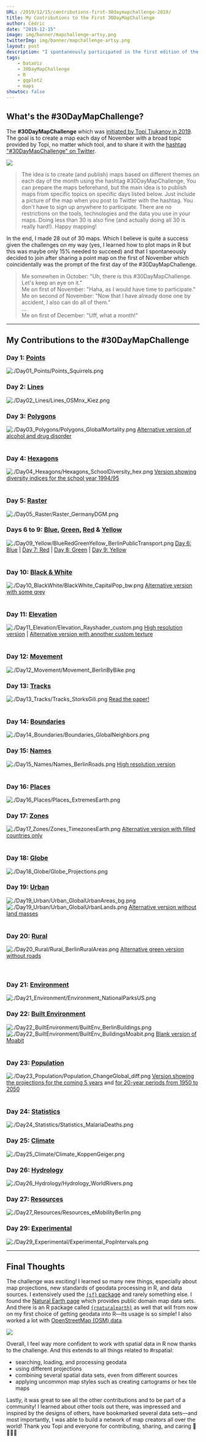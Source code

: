 ```yaml
---
URL: /2019/12/15/contributions-first-30daymapchallenge-2019/
title: My Contributions to the First 30DayMapChallenge
author: Cédric
date: "2019-12-15"
image: img/banner/mapchallenge-artsy.png
twitterImg: img/banner/mapchallenge-artsy.png
layout: post
description: "I spontaneously participated in the first edition of the #30DayMapChallenge with the goal to create one map each day of November. I managed to contribute 28 days, resulting in many more maps and a steep learning curve in using R and ggplot2 for geodata."
tags:
    - DataViz
    - 30DayMapChallenge
    - R
    - ggplot2
    - maps
showtoc: false
---
```


## What's the #30DayMapChallenge?

The **#30DayMapChallenge** which was [initiated by Topi Tjukanov in 2019](https://twitter.com/tjukanov/status/1187713840550744066). The goal is to create a map each day of November with a broad topic provided by Topi, no matter which tool, and to share it with the [hashtag "#30DayMapChallenge" on Twitter](https://twitter.com/search?q=%2330DayMapChallenge).

![](https://raw.githubusercontent.com/z3tt/30DayMapChallenge/master/data/30daymapchallenge.jpg)

> The idea is to create (and publish) maps based on different themes on each day of the month using the hashtag #30DayMapChallenge, You can prepare the maps beforehand, but the main idea is to publish maps from specific topics on specific days listed below. Just include a picture of the map when you post to Twitter with the hashtag. You don't have to sign up anywhere to participate. There are no restrictions on the tools, technologies and the data you use in your maps. Doing less than 30 is also fine (and actually doing all 30 is really hard!). Happy mapping!

In the end, I made 28 out of 30 maps. Which I believe is quite a success given the challenges on my way (yes, I learned how to plot maps in R but this was maybe only 15% needed to succeed) and that I spontaneously decided to join after sharing a point map on the first of November which coincidentally was the prompt of the first day of the #30DayMapChallenge.

> Me somewhen in October: "Uh, there is this #30DayMapChallenge. Let's keep an eye on it."  
> Me on first of November: "Haha, as I would have time to participate."  
> Me on second of November: "Now that I have already done one by accident, I also can do all of them."  
> ...  
> Me on first of December: "Uff, what a month!"

<hr>

## My Contributions to the #30DayMapChallenge

### Day 1: [Points](https://github.com/Z3tt/30DayMapChallenge/tree/master/contributions/Day01_Points)

![./Day01_Points/Points_Squirrels.png](https://raw.githubusercontent.com/Z3tt/30DayMapChallenge/master/contributions/Day01_Points/Points_Squirrels.png)<br>

### Day 2: [Lines](https://github.com/Z3tt/30DayMapChallenge/tree/master/contributions/Day02_Lines)

![./Day02_Lines/Lines_OSMnx_Kiez.png](https://raw.githubusercontent.com/Z3tt/30DayMapChallenge/master/contributions/Day02_Lines/Lines_OSMnx_Kiez.png)<br>

### Day 3: [Polygons](https://github.com/Z3tt/30DayMapChallenge/tree/master/contributions/Day03_Polygons)

![./Day03_Polygons/Polygons_GlobalMortality.png](https://raw.githubusercontent.com/Z3tt/30DayMapChallenge/master/contributions/Day03_Polygons/Polygons_GlobalMortality.png)
[Alternative version of alcohol and drug disorder](https://raw.githubusercontent.com/Z3tt/30DayMapChallenge/master/contributions/Day03_Polygons/Polygons_Alcohol_Drugs.png)<br><br>

### Day 4: [Hexagons](https://github.com/Z3tt/30DayMapChallenge/tree/master/contributions/Day04_Hexagons)

![./Day04_Hexagons/Hexagons_SchoolDiversity_hex.png](https://raw.githubusercontent.com/Z3tt/30DayMapChallenge/master/contributions/Day04_Hexagons/Hexagons_SchoolDiversity_hex.png)
[Version showing diversity indices for the school year 1994/95](https://raw.githubusercontent.com/Z3tt/30DayMapChallenge/master/contributions/Day04_Hexagons/Hexagons_SchoolDiversity_hex_1994.png)<br><br>

### Day 5: [Raster](https://github.com/Z3tt/30DayMapChallenge/tree/master/contributions/Day05_Raster)

![./Day05_Raster/Raster_GermanyDGM.png](https://raw.githubusercontent.com/Z3tt/30DayMapChallenge/master/contributions/Day05_Raster/Raster_GermanyDGM.png)<br>

### Days 6 to 9: [Blue](https://github.com/Z3tt/30DayMapChallenge/tree/master/contributions/Day06_Blue), [Green](https://github.com/Z3tt/30DayMapChallenge/tree/master/contributions/Day08_Green), [Red](https://github.com/Z3tt/30DayMapChallenge/tree/master/contributions/Day07_Red) & [Yellow](https://github.com/Z3tt/30DayMapChallenge/tree/master/contributions/Day09_Yellow)

![./Day09_Yellow/BlueRedGreenYellow_BerlinPublicTransport.png](https://raw.githubusercontent.com/Z3tt/30DayMapChallenge/master/contributions/Day09_Yellow/BlueRedGreenYellow_BerlinPublicTransport.png)
[Day 6: Blue](https://raw.githubusercontent.com/Z3tt/30DayMapChallenge/master/contributions/Day06_Blue/Blue_BerlinMetro.png) | [Day 7: Red](https://raw.githubusercontent.com/Z3tt/30DayMapChallenge/master/contributions/Day07_Red/Red_BerlinTram.png) | [Day 8: Green](https://raw.githubusercontent.com/Z3tt/30DayMapChallenge/master/contributions/Day08_Green/Green_BerlinRailway.png) | [Day 9: Yellow](https://raw.githubusercontent.com/Z3tt/30DayMapChallenge/master/contributions/Day09_Yellow/Yellow_BerlinBus.png)<br><br>

### Day 10: [Black & White](https://github.com/Z3tt/30DayMapChallenge/tree/master/contributions/Day10_BlackWhite)

![./Day10_BlackWhite/BlackWhite_CapitalPop_bw.png](https://raw.githubusercontent.com/Z3tt/30DayMapChallenge/master/contributions/Day10_BlackWhite/BlackWhite_CapitalPop_bw.png)
[Alternative version with some grey](https://raw.githubusercontent.com/Z3tt/30DayMapChallenge/master/contributions/Day10_BlackWhite/BlackWhite_CapitalPop_grey.png)<br><br>

### Day 11: [Elevation](https://github.com/Z3tt/30DayMapChallenge/tree/master/contributions/Day11_Elevation)

![./Day11_Elevation/Elevation_Rayshader_custom.png](https://raw.githubusercontent.com/Z3tt/30DayMapChallenge/master/contributions/Day11_Elevation/Elevation_Rayshader_custom.png)
[High resolution version](https://raw.githubusercontent.com/Z3tt/30DayMapChallenge/master/contributions/Day11_Elevation/Elevation_Rayshader_custom_HQ.png) | [Alternative version with annother custom texture](https://raw.githubusercontent.com/Z3tt/30DayMapChallenge/master/contributions/Day11_Elevation/Elevation_Rayshader_custom_v2_SD.png)<br><br>

### Day 12: [Movement](https://github.com/Z3tt/30DayMapChallenge/tree/master/contributions/Day12_Movement)

![./Day12_Movement/Movement_BerlinByBike.png](https://raw.githubusercontent.com/Z3tt/30DayMapChallenge/master/contributions/Day12_Movement/Movement_BerlinByBike.png)<br>

### Day 13: [Tracks](https://github.com/Z3tt/30DayMapChallenge/tree/master/contributions/Day13_Tracks)

![./Day13_Tracks/Tracks_StorksGili.png](https://raw.githubusercontent.com/Z3tt/30DayMapChallenge/master/contributions/Day13_Tracks/Tracks_StorksGili.png)
[Read the paper!](https://doi.org/10.1111/1365-2656.12898)<br><br>

### Day 14: [Boundaries](https://github.com/Z3tt/30DayMapChallenge/tree/master/contributions/Day14_Boundaries)

![./Day14_Boundaries/Boundaries_GlobalNeighbors.png](https://raw.githubusercontent.com/Z3tt/30DayMapChallenge/master/contributions/Day14_Boundaries/Boundaries_GlobalNeighbors.png)<br>

### Day 15: [Names](https://github.com/Z3tt/30DayMapChallenge/tree/master/contributions/Day15_Names)

![./Day15_Names/Names_BerlinRoads.png](https://raw.githubusercontent.com/Z3tt/30DayMapChallenge/master/contributions/Day15_Names/Names_BerlinRoads.png)
[High resolution version](https://raw.githubusercontent.com/Z3tt/30DayMapChallenge/master/contributions/Day15_Names/Names_BerlinRoads_HQ.png)<br><br>

### Day 16: [Places](https://github.com/Z3tt/30DayMapChallenge/tree/master/contributions/Day16_Places)

![./Day16_Places/Places_ExtremesEarth.png](https://raw.githubusercontent.com/Z3tt/30DayMapChallenge/master/contributions/Day16_Places/Places_ExtremesEarth.png)<br>

### Day 17: [Zones](https://github.com/Z3tt/30DayMapChallenge/tree/master/contributions/Day17_Zones)

![./Day17_Zones/Zones_TimezonesEarth.png](https://raw.githubusercontent.com/Z3tt/30DayMapChallenge/master/contributions/Day17_Zones/Zones_TimezonesEarth.png)
[Alternative version with filled countries only](https://raw.githubusercontent.com/Z3tt/30DayMapChallenge/master/contributions/Day17_Zones/Zones_TimezonesEarth_countries.png)<br><br>

### Day 18: [Globe](https://github.com/Z3tt/30DayMapChallenge/tree/master/contributions/Day18_Globe)

![./Day18_Globe/Globe_Projections.png](https://raw.githubusercontent.com/Z3tt/30DayMapChallenge/master/contributions/Day18_Globe/Globe_Projections.png)<br>

### Day 19: [Urban](https://github.com/Z3tt/30DayMapChallenge/tree/master/contributions/Day19_Urban)

![./Day19_Urban/Urban_GlobalUrbanAreas_bg.png](https://raw.githubusercontent.com/Z3tt/30DayMapChallenge/master/contributions/Day19_Urban/Urban_GlobalUrbanAreas_bg.png)
![./Day19_Urban/Urban_GlobalUrbanLands.png](https://raw.githubusercontent.com/Z3tt/30DayMapChallenge/master/contributions/Day19_Urban/Urban_GlobalUrbanLands.png)
[Alternative version without land masses](https://raw.githubusercontent.com/Z3tt/30DayMapChallenge/master/contributions/Day19_Urban/Urban_GlobalUrbanAreas.png)<br><br>

### Day 20: [Rural](https://github.com/Z3tt/30DayMapChallenge/tree/master/contributions/Day20_Rural)

![./Day20_Rural/Rural_BerlinRuralAreas.png](https://raw.githubusercontent.com/Z3tt/30DayMapChallenge/master/contributions/Day20_Rural/Rural_BerlinRuralAreas.png)
[Alternative green version without roads](https://raw.githubusercontent.com/Z3tt/30DayMapChallenge/master/contributions/Day20_Rural/Rural_BerlinRuralAreas_v2.png)<br><br><br>

### Day 21: [Environment](https://github.com/Z3tt/30DayMapChallenge/tree/master/contributions/Day21_Environment)
![./Day21_Environment/Environment_NationalParksUS.png](https://raw.githubusercontent.com/Z3tt/30DayMapChallenge/master/contributions/Day21_Environment/Environment_NationalParksUS.png)<br>

### Day 22: [Built Environment](https://github.com/Z3tt/30DayMapChallenge/tree/master/contributions/Day22_BuiltEnvironment)<br>

![./Day22_BuiltEnvironment/BuiltEnv_BerlinBuildings.png](https://raw.githubusercontent.com/Z3tt/30DayMapChallenge/master/contributions/Day22_BuiltEnvironment/BuiltEnv_BerlinBuildings.png)
![./Day22_BuiltEnvironment/BuiltEnv_BuildingsMoabit.png](https://raw.githubusercontent.com/Z3tt/30DayMapChallenge/master/contributions/Day22_BuiltEnvironment/BuiltEnv_BuildingsMoabit.png)
[Blank version of Moabit](https://raw.githubusercontent.com/Z3tt/30DayMapChallenge/master/contributions/Day22_BuiltEnvironment/BuiltEnv_BuildingsMoabit_blank.png)<br><br>

### Day 23: [Population](https://github.com/Z3tt/30DayMapChallenge/tree/master/contributions/Day23_Population)

![./Day23_Population/Population_ChangeGlobal_diff.png](https://raw.githubusercontent.com/Z3tt/30DayMapChallenge/master/contributions/Day23_Population/Population_ChangeGlobal_diff.png)
 [Version showing the projections for the coming 5 years](https://raw.githubusercontent.com/Z3tt/30DayMapChallenge/master/contributions/Day23_Population/Population_ChangeGlobal.png) and [for 20-year periods from 1950 to 2050](https://raw.githubusercontent.com/Z3tt/30DayMapChallenge/master/contributions/Day23_Population/Population_ChangeGlobal_facet.png)<br><br>

### Day 24: [Statistics](https://github.com/Z3tt/30DayMapChallenge/tree/master/contributions/Day24_Statistics)

![./Day24_Statistics/Statistics_MalariaDeaths.png](https://raw.githubusercontent.com/Z3tt/30DayMapChallenge/master/contributions/Day24_Statistics/Statistics_MalariaDeaths.png)<br>

### Day 25: [Climate](https://github.com/Z3tt/30DayMapChallenge/tree/master/contributions/Day25_Climate)

![./Day25_Climate/Climate_KoppenGeiger.png](https://raw.githubusercontent.com/Z3tt/30DayMapChallenge/master/contributions/Day25_Climate/Climate_KoppenGeiger.png)<br>

### Day 26: [Hydrology](https://github.com/Z3tt/30DayMapChallenge/tree/master/contributions/Day26_Hydrology)<br>

![./Day26_Hydrology/Hydrology_WorldRivers.png](https://raw.githubusercontent.com/Z3tt/30DayMapChallenge/master/contributions/Day26_Hydrology/Hydrology_WorldRivers.png)<br>

### Day 27: [Resources](https://github.com/Z3tt/30DayMapChallenge/tree/master/contributions/Day27_Resources)

![./Day27_Resources/Resources_eMobilityBerlin.png](https://raw.githubusercontent.com/Z3tt/30DayMapChallenge/master/contributions/Day27_Resources/Resources_eMobilityBerlin.png)<br>

### Day 29: [Experimental](https://github.com/Z3tt/30DayMapChallenge/tree/master/contributions/Day29_Experimental)

![./Day29_Experimental/Experimental_PopIntervals.png](https://raw.githubusercontent.com/Z3tt/30DayMapChallenge/master/contributions/Day29_Experimental/Experimental_PopIntervals.png)
<hr>

## Final Thoughts

The challenge was exciting! I learned so many new things, especially about map projections, new standards of geodata processing in R, and data sources. I extensively used the [`{sf}` package](https://r-spatial.github.io/sf/) and rarely something else. I found the [Natural Earth page](https://www.naturalearthdata.com/) which provides public domain map data sets. And there is an R package called [`{rnaturalearth}`](https://cran.r-project.org/web/packages/rnaturalearth/README.html) as well that will from now on my first choice of getting geodata into R—its usage is so simple! I also worked a lot with [OpenStreetMap (OSM) data](https://wiki.openstreetmap.org/wiki/Main_Page).

![](/img/map-challenge/maps_geom.png)

Overall, I feel way more confident to work with spatial data in R now thanks to the challenge. And this extends to all things related to #rspatial:

* searching, loading, and processing geodata
* using different projections
* combining several spatial data sets, even from different sources
* applying uncommon map styles such as creating cartograms or hex tile maps

Lastly, it was great to see all the other contributions and to be part of a community! I learned about other tools out there, was impressed and inspired by the designs of others, have bookmarked several data sets—and most importantly, I was able to build a network of map creators all over the world! Thank you Topi and everyone for contributing, sharing, and caring 💙💚🧡💜
